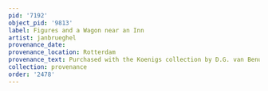 ```yaml
---
pid: '7192'
object_pid: '9813'
label: Figures and a Wagon near an Inn
artist: janbrueghel
provenance_date:
provenance_location: Rotterdam
provenance_text: Purchased with the Koenigs collection by D.G. van Benuningen
collection: provenance
order: '2478'
---
```

